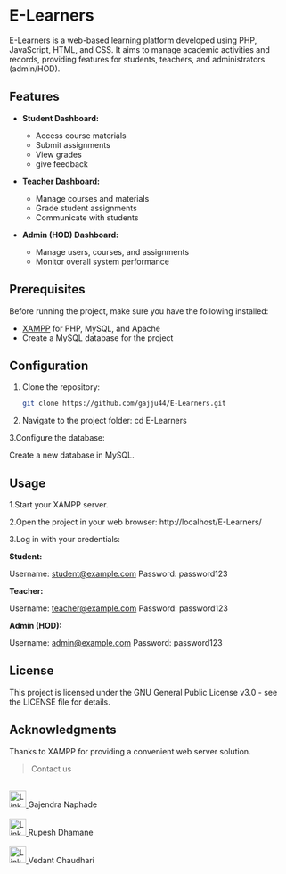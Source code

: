 # E-Learners

E-Learners is a web-based learning platform developed using PHP, JavaScript, HTML, and CSS. It aims to manage academic activities and records, providing features for students, teachers, and administrators (admin/HOD).

## Features

- **Student Dashboard:**
  - Access course materials
  - Submit assignments
  - View grades
  - give feedback

- **Teacher Dashboard:**
  - Manage courses and materials
  - Grade student assignments
  - Communicate with students

- **Admin (HOD) Dashboard:**
  - Manage users, courses, and assignments
  - Monitor overall system performance

## Prerequisites

Before running the project, make sure you have the following installed:

- [XAMPP](https://www.apachefriends.org/index.html) for PHP, MySQL, and Apache
- Create a MySQL database for the project

## Configuration

1. Clone the repository:

   ```bash
   git clone https://github.com/gajju44/E-Learners.git

2. Navigate to the project folder:
   cd E-Learners

3.Configure the database:

Create a new database in MySQL.

## Usage

1.Start your XAMPP server.

2.Open the project in your web browser:  http://localhost/E-Learners/

3.Log in with your credentials:

**Student:**

Username: student@example.com
Password: password123

**Teacher:**

Username: teacher@example.com
Password: password123

**Admin (HOD):**

Username: admin@example.com
Password: password123

## License
This project is licensed under the GNU General Public License v3.0 - see the LICENSE file for details.

## Acknowledgments
Thanks to XAMPP for providing a convenient web server solution.

>Contact us
</br>
<a href="https://www.linkedin.com/in/gajendra-naphade-513a54262/?originalSubdomain=in">
  <img src="https://github.com/gajju44/Text-to-speech-converter/blob/main/linkedin-icon-2.svg" alt="LinkedIn" width="30"/>
</a>Gajendra Naphade
</br>
</br>
<a href="https://www.linkedin.com/in/rupesh-dhamane-b01b85210/?originalSubdomain=in">
  <img src="https://github.com/gajju44/Text-to-speech-converter/blob/main/linkedin-icon-2.svg" alt="LinkedIn" width="30"/>
</a>Rupesh Dhamane
</br>
</br>
<a href="https://www.linkedin.com/in/vedant-chaudhari-b37723275/">
  <img src="https://github.com/gajju44/Text-to-speech-converter/blob/main/linkedin-icon-2.svg" alt="LinkedIn" width="30"/>
</a>Vedant Chaudhari
</br>
</br>
